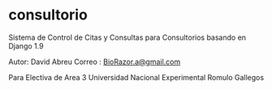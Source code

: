 # consultorio
Sistema de Control de Citas y Consultas para Consultorios basando en Django 1.9

Autor: David Abreu
Correo : BioRazor.a@gmail.com 

Para Electiva de Area 3
Universidad Nacional Experimental Romulo Gallegos

